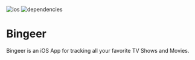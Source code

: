![ios](https://img.shields.io/badge/Platform-iOS%2014%2B-green) ![dependencies](https://img.shields.io/badge/Dependencies-Alamofire%20Kingfisher%20YoutubePlayerView-red)   

# Bingeer

Bingeer is an iOS App for tracking all your favorite TV Shows and Movies.


